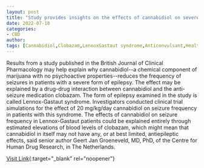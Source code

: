 ```yaml
---
layout: post
title: "Study provides insights on the effects of cannabidiol on severe form of epilepsy"
date: 2022-07-18
categories:
- CBD
author: 
tags: [Cannabidiol,Clobazam,LennoxGastaut syndrome,Anticonvulsant,Health,Clinical medicine,Medicine,Medical specialties,Pharmacology,Diseases and disorders,Health care,Drugs,Epilepsy,Neurology,Human diseases and disorders,Medical treatments,Disorders causing seizures,Neurological disorders,Health sciences,Drugs acting on the nervous system,Chemicals in medicine,Episodic and paroxysmal disorders,Nervous system,Pharmaceutical sciences]
---
```



Results from a study published in the British Journal of Clinical Pharmacology may help explain why cannabidiol--a chemical component of marijuana with no psychoactive properties--reduces the frequency of seizures in patients with a severe form of epilepsy. The effect may be explained by a drug-drug interaction between cannabidiol and the anti-seizure medication clobazam. The form of epilepsy examined in the study is called Lennox-Gastaut syndrome. Investigators conducted clinical trial simulations for the effect of 20 mg/kg/day cannabidiol on seizure frequency in patients with this syndrome. The effects of cannabidiol on seizure frequency in Lennox-Gastaut patients could be explained entirely through estimated elevations of blood levels of clobazam, which might mean that cannabidiol in itself may not have any, or at best limited, antiepileptic effects, said senior author Geert Jan Groeneveld, MD, PhD, of the Centre for Human Drug Research, in The Netherlands.

[Visit Link](https://www.eurekalert.org/news-releases/843539){:target="_blank" rel="noopener"}


